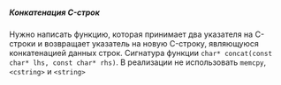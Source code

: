 ##### Конкатенация C-строк

Нужно написать функцию, которая принимает два указателя на C-строки и возвращает указатель на новую C-строку, являющуюся конкатенацией данных строк. Сигнатура функции `char* concat(const char* lhs, const char* rhs)`. В реализации не использовать `memcpy`, `<cstring>` и `<string>`
